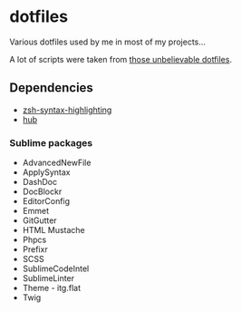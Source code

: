 dotfiles
========

Various dotfiles used by me in most of my projects...

A lot of scripts were taken from [those unbelievable dotfiles](https://github.com/mathiasbynens/dotfiles).

## Dependencies

* [zsh-syntax-highlighting](https://github.com/zsh-users/zsh-syntax-highlighting)
* [hub](http://hub.github.com/)

### Sublime packages
* AdvancedNewFile
* ApplySyntax
* DashDoc
* DocBlockr
* EditorConfig
* Emmet
* GitGutter
* HTML Mustache
* Phpcs
* Prefixr
* SCSS
* SublimeCodeIntel
* SublimeLinter
* Theme - itg.flat
* Twig
